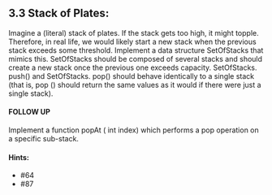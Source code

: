 ## 3.3 Stack of Plates: 
Imagine a (literal) stack of plates. If the stack gets too high, it might topple. Therefore, in real life, we would likely start a new stack when the previous stack exceeds some threshold. Implement a data structure SetOfStacks that mimics this. SetOfStacks should be composed of several stacks and should create a new stack once the previous one exceeds capacity. SetOfStacks. push() and SetOfStacks. pop() should behave identically to a single stack (that is, pop () should return the same values as it would if there were just a single stack).
#### FOLLOW UP
Implement a function popAt ( int index) which performs a pop operation on a specific sub-stack.
#### Hints:
- #64
- #87